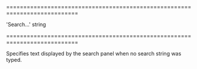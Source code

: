 <!--**
/*-------------------------------------------
    Auto-generated file. Do not modify.
-------------------------------------------

**-->
===========================================================================
<!--default-->'Search...'<!--/default-->
<!--type-->string<!--/type-->
===========================================================================

<!--shortDescription-->
Specifies text displayed by the search panel when no search string was typed.
<!--/shortDescription-->

<!--fullDescription-->

<!--/fullDescription-->